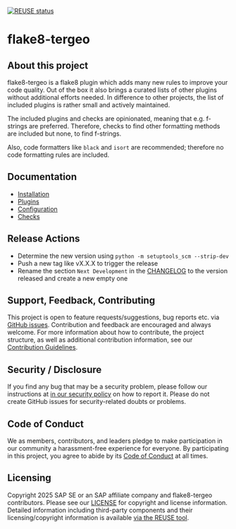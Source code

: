[![REUSE status](https://api.reuse.software/badge/github.com/SAP/flake8-tergeo)](https://api.reuse.software/info/github.com/SAP/flake8-tergeo)

# flake8-tergeo

## About this project

flake8-tergeo is a flake8 plugin which adds many new rules to improve your code quality.
Out of the box it also brings a curated lists of other plugins without additional efforts needed.
In difference to other projects, the list of included plugins is rather small and actively maintained.

The included plugins and checks are opinionated, meaning that e.g. f-strings are preferred.
Therefore, checks to find other formatting methods are included but none, to find f-strings.

Also, code formatters like ``black`` and ``isort`` are recommended; therefore no code
formatting rules are included.

## Documentation

* [Installation](docs/install.md)
* [Plugins](docs/plugins.md)
* [Configuration](docs/configuration.md)
* [Checks](docs/checks.md)

## Release Actions
* Determine the new version using `python -m setuptools_scm --strip-dev`
* Push a new tag like vX.X.X to trigger the release
* Rename the section `Next Development` in the [CHANGELOG](CHANGELOG.md) to the version released
  and create a new empty one

## Support, Feedback, Contributing

This project is open to feature requests/suggestions, bug reports etc. via [GitHub issues](https://github.com/SAP/flake8-tergeo/issues). Contribution and feedback are encouraged and always welcome. For more information about how to contribute, the project structure, as well as additional contribution information, see our [Contribution Guidelines](CONTRIBUTING.md).

## Security / Disclosure
If you find any bug that may be a security problem, please follow our instructions at [in our security policy](https://github.com/SAP/flake8-tergeo/security/policy) on how to report it. Please do not create GitHub issues for security-related doubts or problems.

## Code of Conduct

We as members, contributors, and leaders pledge to make participation in our community a harassment-free experience for everyone. By participating in this project, you agree to abide by its [Code of Conduct](https://github.com/SAP/.github/blob/main/CODE_OF_CONDUCT.md) at all times.

## Licensing

Copyright 2025 SAP SE or an SAP affiliate company and flake8-tergeo contributors. Please see our [LICENSE](LICENSE) for copyright and license information. Detailed information including third-party components and their licensing/copyright information is available [via the REUSE tool](https://api.reuse.software/info/github.com/SAP/flake8-tergeo).
